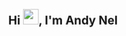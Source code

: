 <h2 align="center">Hi <img src="https://raw.githubusercontent.com/ParthJohri/ParthJohri/readME/icons/Hi.gif" width="28px"/>, I'm Andy Nel</h2>

<!--
## Hi there 👋
-->

<!--
**andynel/andynel** is a ✨ _special_ ✨ repository because its `README.md` (this file) appears on your GitHub profile.

Here are some ideas to get you started:

- 🔭 I’m currently working on ...
- 🌱 I’m currently learning ...
- 👯 I’m looking to collaborate on ...
- 🤔 I’m looking for help with ...
- 💬 Ask me about ...
- 📫 How to reach me: ...
- 😄 Pronouns: ...
- ⚡ Fun fact: ...
-->
